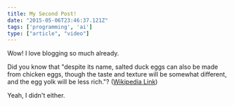 ```yaml
---
title: My Second Post!
date: "2015-05-06T23:46:37.121Z"
tags: ['programming', 'ai']
type: ["article", "video"]
---
```


Wow! I love blogging so much already.

Did you know that "despite its name, salted duck eggs can also be made from
chicken eggs, though the taste and texture will be somewhat different, and the
egg yolk will be less rich."?
([Wikipedia Link](https://en.wikipedia.org/wiki/Salted_duck_egg))

Yeah, I didn't either.
